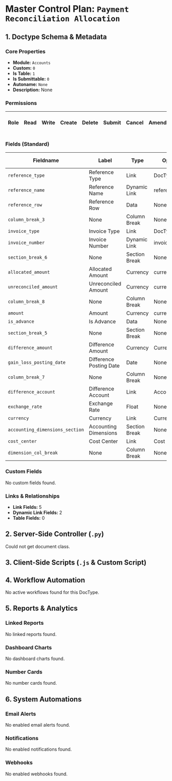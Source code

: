 # Master Control Plan: `Payment Reconciliation Allocation`

## 1. Doctype Schema & Metadata

### Core Properties
- **Module:** `Accounts`
- **Custom:** `0`
- **Is Table:** `1`
- **Is Submittable:** `0`
- **Autoname:** `None`
- **Description:** None

### Permissions
| Role | Read | Write | Create | Delete | Submit | Cancel | Amend | Report | Import | Export | Print | Email | Share | Set User Perms |
|---|---|---|---|---|---|---|---|---|---|---|---|---|---|---|


### Fields (Standard)
| Fieldname | Label | Type | Options | Required | Hidden | Read Only | Default | Description |
|---|---|---|---|---|---|---|---|---|
| `reference_type` | Reference Type | Link | DocType | ✅ |  | ✅ | None | None |
| `reference_name` | Reference Name | Dynamic Link | reference_type | ✅ |  | ✅ | None | None |
| `reference_row` | Reference Row | Data | None |  | ✅ | ✅ | None | None |
| `column_break_3` | None | Column Break | None |  |  |  | None | None |
| `invoice_type` | Invoice Type | Link | DocType | ✅ |  | ✅ | None | None |
| `invoice_number` | Invoice Number | Dynamic Link | invoice_type | ✅ |  | ✅ | None | None |
| `section_break_6` | None | Section Break | None |  |  |  | None | None |
| `allocated_amount` | Allocated Amount | Currency | currency | ✅ |  |  | None | None |
| `unreconciled_amount` | Unreconciled Amount | Currency | currency |  | ✅ | ✅ | None | None |
| `column_break_8` | None | Column Break | None |  |  |  | None | None |
| `amount` | Amount | Currency | currency |  | ✅ | ✅ | None | None |
| `is_advance` | Is Advance | Data | None |  | ✅ | ✅ | None | None |
| `section_break_5` | None | Section Break | None |  |  |  | None | None |
| `difference_amount` | Difference Amount | Currency | Currency |  |  | ✅ | None | None |
| `gain_loss_posting_date` | Difference Posting Date | Date | None |  |  |  | None | None |
| `column_break_7` | None | Column Break | None |  |  |  | None | None |
| `difference_account` | Difference Account | Link | Account |  |  | ✅ | None | None |
| `exchange_rate` | Exchange Rate | Float | None |  |  | ✅ | None | None |
| `currency` | Currency | Link | Currency |  | ✅ |  | None | None |
| `accounting_dimensions_section` | Accounting Dimensions | Section Break | None |  |  |  | None | None |
| `cost_center` | Cost Center | Link | Cost Center |  |  |  | None | None |
| `dimension_col_break` | None | Column Break | None |  |  |  | None | None |


### Custom Fields
No custom fields found.


### Links & Relationships
- **Link Fields:** 5
- **Dynamic Link Fields:** 2
- **Table Fields:** 0

## 2. Server-Side Controller (`.py`)
Could not get document class.


## 3. Client-Side Scripts (`.js` & Custom Script)




## 4. Workflow Automation
No active workflows found for this DocType.


## 5. Reports & Analytics
### Linked Reports
No linked reports found.


### Dashboard Charts
No dashboard charts found.


### Number Cards
No number cards found.


## 6. System Automations
### Email Alerts
No enabled email alerts found.


### Notifications
No enabled notifications found.


### Webhooks
No enabled webhooks found.
